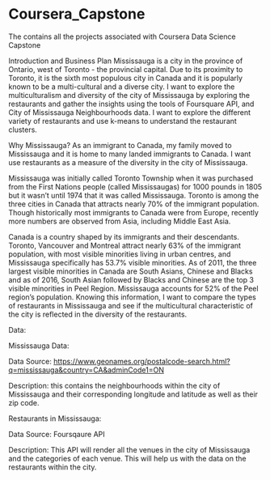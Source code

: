 # Coursera_Capstone
The contains all the projects associated with Coursera Data Science Capstone

Introduction and Business Plan
Mississauga is a city in the province of Ontario, west of Toronto - the provincial capital. Due to its proximity to Toronto, it is the sixth most populous city in Canada and it is popularly known to be a multi-cultural and a diverse city. I want to explore the multiculturalism and diversity of the city of Mississauga by exploring the restaurants and gather the insights using the tools of Foursquare API, and City of Mississauga Neighbourhoods data.  I want to explore the different variety of restaurants and use k-means to understand the restaurant clusters. 

Why Mississauga? As an immigrant to Canada, my family moved to Mississauga and it is home to many landed immigrants to Canada. I want use restaurants as a measure of the diversity in the city of Mississauga. 

Mississauga was initially called Toronto Township when it was purchased from the First Nations people (called Mississaugas) for 1000 pounds in 1805 but it wasn’t until 1974 that it was called Mississauga. Toronto is among the three cities in Canada that attracts nearly 70% of the immigrant population. Though historically most immigrants to Canada were from Europe, recently more numbers are observed from Asia, including Middle East Asia. 

Canada is a country shaped by its immigrants and their descendants. Toronto, Vancouver and Montreal attract nearly 63% of the immigrant population, with most visible minorities living in urban centres, and Mississauga specifically has 53.7% visible minorities. As of 2011, the three largest visible minorities in Canada are South Asians, Chinese and Blacks and as of 2016, South Asian followed by Blacks and Chinese are the top 3 visible minorities in Peel Region. Mississauga accounts for 52% of the Peel region’s population. Knowing this information, I want to compare the types of restaurants in Mississauga and see if the multicultural characteristic of the city is reflected in the diversity of the restaurants. 

Data:

Mississauga Data:

Data Source: https://www.geonames.org/postalcode-search.html?q=mississauga&country=CA&adminCode1=ON

Description: this contains the neighbourhoods within the city of Mississauga and their corresponding longitude and latitude as well as their zip code. 

Restaurants in Mississauga:

Data Source: Foursqaure API

Description: This API will render all the venues in the city of Mississauga and the categories of each venue. This will help us with the data on the restaurants within the city. 
